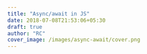 ```yaml
---
title: "Async/await in JS"
date: 2018-07-08T21:53:06+05:30
draft: true
author: "RC"
cover_image: /images/async-await/cover.png
---
```



<!--more-->
